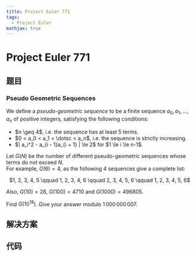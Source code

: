 ```yaml
---
title: Project Euler 771
tags:
  - Project Euler
mathjax: true
---
```

<escape><!-- more --></escape>
    
# Project Euler 771
## 题目
### Pseudo Geometric Sequences


We define a <i>pseudo-geometric sequence</i> to be a finite sequence $a_0, a_1, \dotsc, a_n$ of positive integers, satisfying the following conditions:
<ul>
<li>$n \geq 4$, i.e. the sequence has at least 5 terms.</li>
<li>$0 < a_0 < a_1 < \dotsc < a_n$, i.e. the sequence is strictly increasing.</li>
<li>$| a_i^2 - a_{i - 1}a_{i + 1} | \le 2$ for $1 \le i \le n-1$.</li>
</ul>

Let $G(N)$ be the number of different pseudo-geometric sequences whose terms do not exceed $N$.<br />
For example, $G(6) = 4$, as the following $4$ sequences give a complete list:
<center>$1, 2, 3, 4, 5 \qquad 1, 2, 3, 4, 6 \qquad 2, 3, 4, 5, 6 \qquad 1, 2, 3, 4, 5, 6$ </center>

Also, $G(10) = 26$, $G(100) = 4710$ and $G(1000) = 496805$.

Find $G(10^{18})$. Give your answer modulo $1\,000\,000\,007$.


## 解决方案


## 代码


